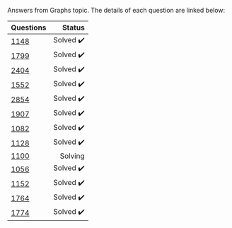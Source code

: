 Answers from Graphs topic. The details of each question are linked below:

| Questions | Status                              |
|-----------|-----------------------------------------------------------------------------------------------:| 
| [1148](https://www.beecrowd.com.br/judge/en/problems/view/1148)      | Solved :heavy_check_mark:           |
| [1799](https://www.beecrowd.com.br/judge/en/problems/view/1799)      | Solved :heavy_check_mark:           |
| [2404](https://www.beecrowd.com.br/judge/en/problems/view/2404)      | Solved :heavy_check_mark:           |
| [1552](https://www.beecrowd.com.br/judge/en/problems/view/1552)      | Solved :heavy_check_mark:           |
| [2854](https://www.beecrowd.com.br/judge/en/problems/view/2854)      | Solved :heavy_check_mark:           |
| [1907](https://www.beecrowd.com.br/judge/en/problems/view/1907)      | Solved :heavy_check_mark:          |
| [1082](https://www.beecrowd.com.br/judge/en/problems/view/1082)      | Solved :heavy_check_mark:         |
| [1128](https://www.beecrowd.com.br/judge/en/problems/view/1128)      | Solved :heavy_check_mark:         |
| [1100](https://www.beecrowd.com.br/judge/en/problems/view/1100)      | Solving                            |
| [1056](https://www.beecrowd.com.br/judge/en/problems/view/1056)      | Solved :heavy_check_mark:        |
| [1152](https://www.beecrowd.com.br/judge/en/problems/view/1152)      | Solved :heavy_check_mark:        |
| [1764](https://www.beecrowd.com.br/judge/en/problems/view/1764)      | Solved :heavy_check_mark:        |
| [1774](https://www.beecrowd.com.br/judge/en/problems/view/1764)      | Solved :heavy_check_mark:        |






